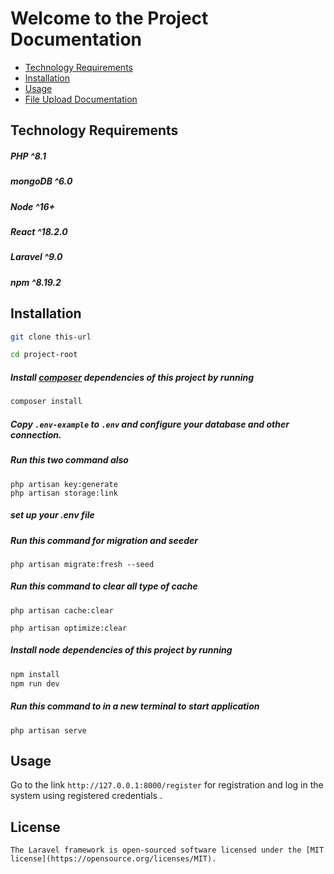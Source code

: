 # Welcome to the Project Documentation

- [Technology Requirements](#Technology-Requirements)
- [Installation](#installation)
- [Usage](#usage)
- [File Upload Documentation](#file-upload-documentation)



## Technology Requirements


##### PHP ^8.1
##### mongoDB ^6.0
##### Node ^16+
##### React ^18.2.0
##### Laravel ^9.0
##### npm ^8.19.2


## Installation

```sh
git clone this-url
```

```sh
cd project-root
```



##### Install [composer](https://getcomposer.org/) dependencies of this project by running

```sh
composer install
```

##### Copy `.env-example` to `.env` and configure your database and other connection.

##### Run this two command also

```shell
php artisan key:generate
php artisan storage:link 
```

##### set up your .env file 

##### Run this command for migration and seeder

```shell
php artisan migrate:fresh --seed
```

##### Run this command to clear all type of cache

```shell
php artisan cache:clear
```

```shell
php artisan optimize:clear
```
##### Install node dependencies of this project by running

```sh
npm install 
npm run dev

```




##### Run this command to in a new terminal to start application

```shell
php artisan serve
```

## Usage

Go to the link  `http://127.0.0.1:8000/register` for registration and log in the system using registered credentials .

## License
```
The Laravel framework is open-sourced software licensed under the [MIT license](https://opensource.org/licenses/MIT).
